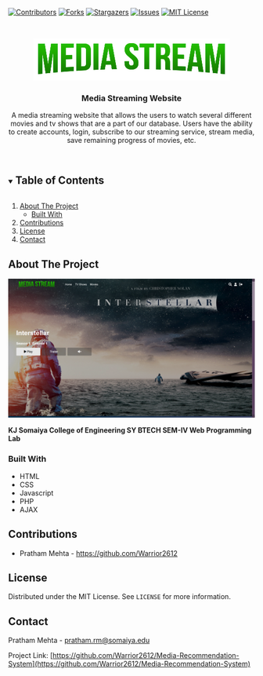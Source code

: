<!-- PROJECT SHIELDS -->
[![Contributors][contributors-shield]][contributors-url]
[![Forks][forks-shield]][forks-url]
[![Stargazers][stars-shield]][stars-url]
[![Issues][issues-shield]][issues-url]
[![MIT License][license-shield]][license-url]

<!-- PROJECT LOGO -->
<br />
<p align="center">
  <a href="https://github.com/Warrior2612/Media-Streaming-Website">
    <img src="images/logo.png" alt="Logo">
  </a>

  <h3 align="center">Media Streaming Website</h3>

  <p align="center">
    A media streaming website that allows the users to watch several different movies and tv shows that are a part of our database. Users have the ability to create accounts, login, subscribe to our streaming service, stream media, save remaining progress of movies, etc.
    <br />
    <br />
  </p>
</p>

<!-- TABLE OF CONTENTS -->
<details open="open">
  <summary><h2 style="display: inline-block">Table of Contents</h2></summary>
  <ol>
    <li>
      <a href="#about-the-project">About The Project</a>
      <ul>
        <li><a href="#built-with">Built With</a></li>
      </ul>
    </li>
    <li><a href="#contributing">Contributions</a></li>
    <li><a href="#license">License</a></li>
    <li><a href="#contact">Contact</a></li>
  </ol>
</details>

<!-- ABOUT THE PROJECT -->
## About The Project

![Product Name Screen Shot][product-screenshot]

**KJ Somaiya College of Engineering SY BTECH SEM-IV Web Programming Lab**

### Built With

* HTML
* CSS
* Javascript
* PHP
* AJAX

<!-- CONTRIBUTING -->
## Contributions
- Pratham Mehta - <a>https://github.com/Warrior2612</a>
  
<!-- LICENSE -->
## License

Distributed under the MIT License. See `LICENSE` for more information.

<!-- CONTACT -->
## Contact

Pratham Mehta - pratham.rm@somaiya.edu

Project Link: [https://github.com/Warrior2612/Media-Recommendation-System](https://github.com/Warrior2612/Media-Recommendation-System)

<!-- MARKDOWN LINKS & IMAGES -->
[contributors-shield]: https://img.shields.io/github/contributors/Warrior2612/Media-Streaming-Website.svg?style=for-the-badge
[contributors-url]: https://github.com/Warrior2612/Media-Streaming-Website/graphs/contributors
[forks-shield]: https://img.shields.io/github/forks/Warrior2612/Media-Streaming-Website.svg?style=for-the-badge
[forks-url]: https://github.com/Warrior2612/Media-Streaming-Website/network/members
[stars-shield]: https://img.shields.io/github/stars/Warrior2612/Media-Streaming-Website.svg?style=for-the-badge
[stars-url]: https://github.com/Warrior2612/Media-Streaming-Website/stargazers
[issues-shield]: https://img.shields.io/github/issues/Warrior2612/Media-Streaming-Website.svg?style=for-the-badge
[issues-url]: https://github.com/Warrior2612/Media-Streaming-Website/issues
[license-shield]: https://img.shields.io/github/license/Warrior2612/Media-Streaming-Website?label=license&style=for-the-badge
[license-url]: https://github.com/Warrior2612/Media-Streaming-Website/blob/main/LICENSE.txt
[product-screenshot]: images/screenshot.png
[product-screenshot1]: images/screenshot1.png
[product-screenshot2]: images/screenshot2.png
[product-screenshot3]: images/screenshot3.png
[product-screenshot4]: images/screenshot4.png
[product-screenshot5]: images/screenshot5.png

